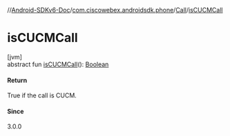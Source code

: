 //[Android-SDKv6-Doc](../../../index.md)/[com.ciscowebex.androidsdk.phone](../index.md)/[Call](index.md)/[isCUCMCall](is-c-u-c-m-call.md)

# isCUCMCall

[jvm]\
abstract fun [isCUCMCall](is-c-u-c-m-call.md)(): [Boolean](https://kotlinlang.org/api/latest/jvm/stdlib/kotlin/-boolean/index.html)

#### Return

True if the call is CUCM.

#### Since

3.0.0
